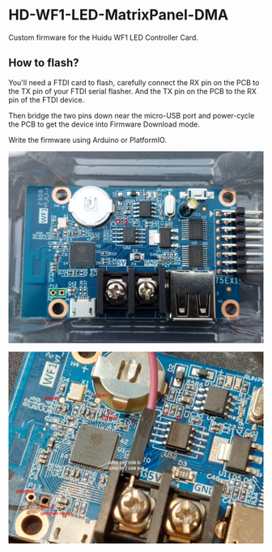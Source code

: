 # HD-WF1-LED-MatrixPanel-DMA
 Custom firmware for the Huidu WF1 LED Controller Card.
 
 ## How to flash?
 
 You'll need a FTDI card to flash, carefully connect the RX pin on the PCB to the TX pin of your FTDI serial flasher. And the TX pin on the PCB to the RX pin of the FTDI device.
 
 Then bridge the two pins down near the micro-USB port and power-cycle the PCB to get the device into Firmware Download mode.
 
 Write the firmware using Arduino or PlatformIO. 
 
 
 ![Key pins for flashing](wf1_ftdi_pins_flashing.jpg)
 
 
  ![Other pins](wf1_other_pins.jpg)
